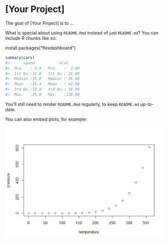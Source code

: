 
<!-- README.Rmd is adapted from usethis::use_readme_rmd(). See the source file here on Github: https://github.com/r-lib/usethis/blob/master/inst/templates/project-README -->
<!-- README.md is generated from README.Rmd. Please edit that file. -->

# \[Your Project\]

<!-- badges: start -->
<!-- badges: end -->

The goal of \[Your Project\] is to …

What is special about using `README.Rmd` instead of just `README.md`?
You can include R chunks like so:

install.packages(“flexdashboard”)

``` r
summary(cars)
#>      speed           dist       
#>  Min.   : 4.0   Min.   :  2.00  
#>  1st Qu.:12.0   1st Qu.: 26.00  
#>  Median :15.0   Median : 36.00  
#>  Mean   :15.4   Mean   : 42.98  
#>  3rd Qu.:19.0   3rd Qu.: 56.00  
#>  Max.   :25.0   Max.   :120.00
```

You’ll still need to render `README.Rmd` regularly, to keep `README.md`
up-to-date.

You can also embed plots, for example:

![](README_files/figure-gfm/pressure-1.png)<!-- -->

